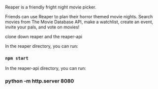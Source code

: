 Reaper is a friendly fright night movie picker.

Friends can use Reaper to plan their horror themed movie nights. 
Search movies from The Movie Database API, make a watchlist, create an event, invite your pals, and vote on movies!

clone down reaper and the reaper-api

In the reaper directory, you can run:

### `npm start`

In the reaper-api directory, you can run:

### python -m http.server 8080


